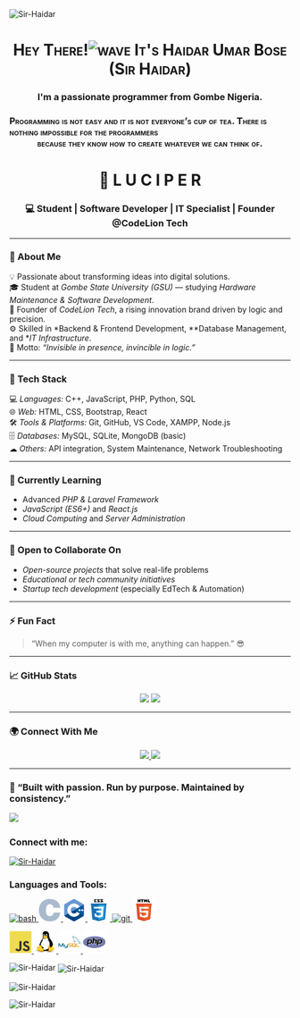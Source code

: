 
<img src="SIR HAIDAR.jpg" alt="Sir-Haidar">
<h1 align="center" style="font-variant:small-caps;">Hey There!<img alt="wave" src="https://emojis.slackmojis.com/emojis/images/1588177020/8809/wave_hello.gif?1588177020" width="35"> It's Haidar Umar Bose (Sir Haidar)  </h1>
<h3 align="center">I'm a passionate programmer from Gombe Nigeria.</h3>
<h3 style="font-variant:small-caps;">Programming is not easy and it is not everyone’s cup of tea. There is nothing impossible for the programmers <br><center> because they know how to create whatever we can think of.</ce nter>

</h3>

<h1 align="center">🦁 L U C I P E R</h1>
<h3 align="center">💻 Student | Software Developer | IT Specialist | Founder @CodeLion Tech</h3>

---

### 🌟 About Me
💡 Passionate about transforming ideas into digital solutions.  
🎓 Student at *Gombe State University (GSU)* — studying *Hardware Maintenance & Software Development*.  
💼 Founder of *CodeLion Tech*, a rising innovation brand driven by logic and precision.  
⚙ Skilled in *Backend & Frontend Development, **Database Management, and **IT Infrastructure*.  
💬 Motto: *“Invisible in presence, invincible in logic.”*

---

### 🧰 Tech Stack
💻 *Languages:* C++, JavaScript, PHP, Python, SQL  
🌐 *Web:* HTML, CSS, Bootstrap, React  
🛠 *Tools & Platforms:* Git, GitHub, VS Code, XAMPP, Node.js  
🗄 *Databases:* MySQL, SQLite, MongoDB (basic)  
☁ *Others:* API integration, System Maintenance, Network Troubleshooting  

---

### 🧠 Currently Learning
- Advanced *PHP & Laravel Framework*  
- *JavaScript (ES6+)* and *React.js*  
- *Cloud Computing* and *Server Administration*  

---

### 🤝 Open to Collaborate On
- *Open-source projects* that solve real-life problems  
- *Educational or tech community initiatives*  
- *Startup tech development* (especially EdTech & Automation)  

---

### ⚡ Fun Fact
> “When my computer is with me, anything can happen.” 😎  

---

### 📈 GitHub Stats
<p align="center">
  <img width="48%" src="https://github-readme-stats.vercel.app/api?username=SirHaidar&show_icons=true&theme=tokyonight" />
  <img width="48%" src="https://github-readme-streak-stats.herokuapp.com/?user=SirHaidar&theme=tokyonight" />
</p>

---

### 🌍 Connect With Me
<p align="center">
  <a href="mailto:sirhaidarubose01@gmail.com">
    <img src="https://img.shields.io/badge/Email-D14836?style=for-the-badge&logo=gmail&logoColor=white" />
  </a>
  <a href="https://github.com/SirHaidar">
    <img src="https://img.shields.io/badge/GitHub-100000?style=for-the-badge&logo=github&logoColor=white" />
  </a>
</p>

---

### 🦁 “Built with passion. Run by purpose. Maintained by consistency.”
![](https://activity-graph.herokuapp.com/graph?username=Sir-Haidar&theme=react-dark&hide_border=true&area=true)
<h3 align="left">Connect with me:</h3>
<p align="left"> <a href="https://github.com/ryo-ma/github-profile-trophy"><img src="https://github-profile-trophy.vercel.app/?username=Sir-Haidar" alt="Sir-Haidar" /></a> </p>
<!-- end -->
<h3 align="left">Languages and Tools:</h3>
<p align="left">
<!--  <a href="https://developer.android.com" target="_blank"> <img src="https://raw.githubusercontent.com/devicons/devicon/master/icons/android/android-original-wordmark.svg" alt="android" width="40" height="40"/> </a>  -->
<a href="https://www.gnu.org/software/bash/" target="_blank"> <img src="https://www.vectorlogo.zone/logos/gnu_bash/gnu_bash-icon.svg" alt="bash" width="40" height="40"/> </a> 
<a href="https://www.cprogramming.com/" target="_blank"> <img src="https://raw.githubusercontent.com/devicons/devicon/master/icons/c/c-original.svg" alt="c" width="40" height="40"/> </a> 
<a href="https://www.w3schools.com/cpp/" target="_blank"> <img src="https://raw.githubusercontent.com/devicons/devicon/master/icons/cplusplus/cplusplus-original.svg" alt="cplusplus" width="40" height="40"/> </a> 
<a href="https://www.w3schools.com/css/" target="_blank"> <img src="https://raw.githubusercontent.com/devicons/devicon/master/icons/css3/css3-original-wordmark.svg" alt="css3" width="40" height="40"/> </a> 
<a href="https://git-scm.com/" target="_blank"> <img src="https://www.vectorlogo.zone/logos/git-scm/git-scm-icon.svg" alt="git" width="40" height="40"/> </a>
<a href="https://www.w3.org/html/" target="_blank"> <img src="https://raw.githubusercontent.com/devicons/devicon/master/icons/html5/html5-original-wordmark.svg" alt="html5" width="40" height="40"/> </a> 
 
<!--  <a href="https://www.java.com" target="_blank"> <img src="https://raw.githubusercontent.com/devicons/devicon/master/icons/java/java-original.svg" alt="java" width="40" height="40"/> </a> -->
 
 <a href="https://developer.mozilla.org/en-US/docs/Web/JavaScript" target="_blank"> <img src="https://raw.githubusercontent.com/devicons/devicon/master/icons/javascript/javascript-original.svg" alt="javascript" width="40" height="40"/> </a>  <a href="https://www.linux.org/" target="_blank"> <img src="https://raw.githubusercontent.com/devicons/devicon/master/icons/linux/linux-original.svg" alt="linux" width="40" height="40"/> </a> 
 <a href="https://www.mysql.com/" target="_blank"> <img src="https://raw.githubusercontent.com/devicons/devicon/master/icons/mysql/mysql-original-wordmark.svg" alt="mysql" width="40" height="40"/> </a> 
<a href="https://www.php.net" target="_blank"> <img src="https://raw.githubusercontent.com/devicons/devicon/master/icons/php/php-original.svg" alt="php" width="40" height="40"/> </a>



<p><img align="left" src="https://github-readme-stats.vercel.app/api/top-langs?username=Sir-Haidar&show_icons=true&locale=en&layout=compact" alt="Sir-Haidar" /></p>

<p>&nbsp;<img align="center" src="https://github-readme-stats.vercel.app/api?username=Sir-Haidar&show_icons=true&locale=en" alt="Sir-Haidar" /></p>

<p><img align="center" src="https://github-readme-streak-stats.herokuapp.com/?user=Sir-Haidar&" alt="Sir-Haidar" /></p>
<p align="left"> <img src="https://komarev.com/ghpvc/?username=Sir-Haidar&label=Profile%20views&color=0e75b6&style=flat" alt="Sir-Haidar" /></p>

